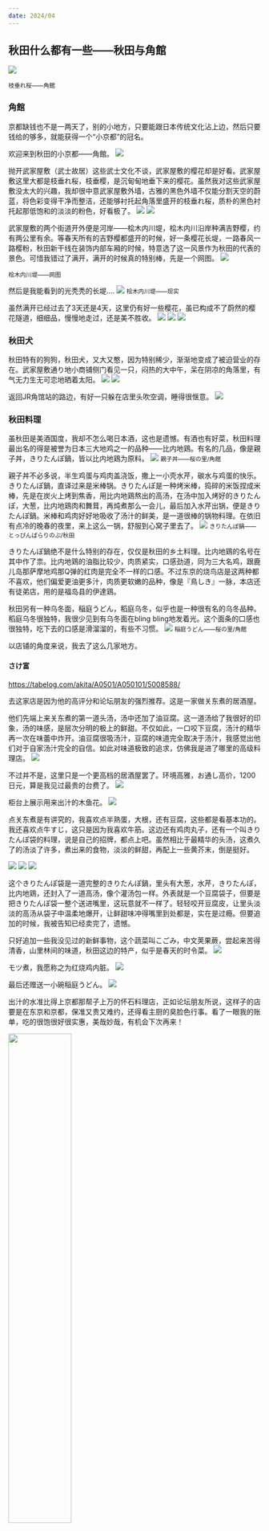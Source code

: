 ```yaml
---
date: 2024/04
---
```


## 秋田什么都有一些——秋田与角館
<img src="https://s2.loli.net/2024/05/21/evCGZL1FzXUdlTu.jpg"/>

<small>枝垂れ桜——角館</small>

### 角館
京都缺钱也不是一两天了，别的小地方，只要能跟日本传统文化沾上边，然后只要钱给的够多，就能获得一个“小京都”的冠名。

欢迎来到秋田的小京都——角館。
<img src="https://s2.loli.net/2024/05/21/R5fC4s9Y2brlnAH.jpg"/>

抛开武家屋敷（武士故居）这些武士文化不谈，武家屋敷的樱花却是好看。武家屋敷这里大都是枝垂れ桜，枝垂樱，是沉甸甸地垂下来的樱花。虽然我对这些武家屋敷没太大的兴趣，我却很中意武家屋敷外墙，古雅的黑色外墙不仅能分割天空的蔚蓝，将色彩变得干净而整洁，还能够衬托起角落里盛开的枝垂れ桜，质朴的黑色衬托起那低饱和的淡淡的粉色，好看极了。
<img src="https://s2.loli.net/2024/05/21/evCGZL1FzXUdlTu.jpg"/>
<img src="https://s2.loli.net/2024/05/21/pMewdHnlDCyGKuY.jpg"/>

武家屋敷的两个街道开外便是河岸——桧木内川堤，桧木内川沿岸种满吉野樱，约有两公里有余。等春天所有的吉野樱都盛开的时候，好一条樱花长堤，一路春风一路樱粉，秋田新干线在装饰内部车厢的时候，特意选了这一风景作为秋田的代表的景色。可惜我错过了满开，满开的时候真的特别棒，先是一个网图。
<img src="https://s2.loli.net/2024/05/21/ROYrDVFS512y3T9.png"/>

<small>桧木内川堤——网图</small>

然后是我能看到的光秃秃的长堤....
<img src="https://s2.loli.net/2024/05/21/adlUhZbj7FL5Jnr.jpg"/>
<small>桧木内川堤——现实</small>

虽然满开已经过去了3天还是4天，这里仍有好一些樱花，虽已构成不了蔚然的樱花隧道，细细品，慢慢地走过，还是美不胜收。
<img src="https://s2.loli.net/2024/05/21/GSrxhLdnlYI63Wm.jpg"/>
<img src="https://s2.loli.net/2024/05/21/i1D9v6peVdFca8H.jpg"/>
<img src="https://s2.loli.net/2024/05/21/bOZq8piI9HGjaKx.jpg"/>

### 秋田犬
秋田特有的狗狗，秋田犬，又大又憨，因为特别稀少，渐渐地变成了被迫营业的存在。武家屋敷通り地小商铺侧门看见一只，闷热的大中午，呆在阴凉的角落里，有气无力生无可恋地晒着太阳。
<img src="https://s2.loli.net/2024/05/21/MsQj2IuW5gxebEL.jpg"/>
<img src="https://s2.loli.net/2024/05/21/ipfBgPtEZaWlD64.jpg"/>

返回JR角馆站的路边，有好一只躲在店里头吹空调，睡得很惬意。
<img src="https://s2.loli.net/2024/05/21/m5dsbpcejC8FOnP.jpg"/>

### 秋田料理
虽秋田是美酒国度，我却不怎么喝日本酒，这也是遗憾。有酒也有好菜，秋田料理最出名的得是被誉为日本三大地鸡之一的品种——比内地鶏。有名的几品，像是親子丼，きりたんぽ鍋，皆以比内地鶏为原料。
<img src="https://s2.loli.net/2024/05/22/yDWiPp2Xzcn9GIF.jpg"/>
<small>親子丼——桜の里/角館</small>

親子丼不必多说，半生鸡蛋与鸡肉盖浇饭，撒上一小壳水芹，碳水与鸡蛋的快乐。きりたんぽ鍋，直译过来是米棒锅。きりたんぽ是一种烤米棒，捣碎的米饭捏成米棒，先是在炭火上烤到焦香，用比内地鶏熬出的高汤，在汤中加入烤好的きりたんぽ，大葱，比内地鶏肉和舞茸，再炖煮那么一会儿，最后加入水芹出锅，便是きりたんぽ鍋。米棒和鸡肉好好地吸收了汤汁的鲜美，是一道很棒的锅物料理。在依旧有点冷的晚春的夜里，来上这么一锅，舒服到心窝子里去了。
<img src="https://s2.loli.net/2024/05/22/2FariMZnkJ1GmCy.jpg"/>
<small>きりたんぽ鍋——とっぴんぱらりのぷ/秋田</small>

きりたんぽ鍋绝不是什么特别的存在，仅仅是秋田的乡土料理。比内地鶏的名号在其中作了祟。比内地鶏的油脂比较少，肉质紧实，口感劲道，同为三大名鸡，跟鹿儿岛那萨摩地鸡那Q弹的红肉是完全不一样的口感。不过东京的烧鸟店是这两种都不喜欢，他们偏爱更油更多汁，肉质更软嫩的品种，像是『鳥しき』一脉，本店还有徒弟店，用的是福岛县的伊達鶏。

秋田另有一种乌冬面，稲庭うどん，稻庭乌冬，似乎也是一种很有名的乌冬品种。稻庭乌冬很独特，我很少见到有乌冬面在bling bling地发着光。这个面条的口感也很独特，吃下去的口感是滑溜溜的，有些不习惯。
<img src="https://s2.loli.net/2024/05/22/4KRXbLmS3nAlfZe.jpg"/>
<small>稲庭うどん——桜の里/角館</small>

以店铺的角度来说，我去了这么几家地方。

#### さけ富
https://tabelog.com/akita/A0501/A050101/5008588/

去这家店是因为他的高评分和论坛朋友的强烈推荐。这是一家做关东煮的居酒屋。

他们先端上来关东煮的第一道头汤，汤中还加了油豆腐。这一道汤给了我很好的印象，汤的味感，是层次分明的极上的鲜甜。不仅如此，一口咬下豆腐，汤汁的精华再一次在味蕾中炸开。油豆腐很吸汤汁，豆腐的味道完全取决于汤汁，我感觉出他们对于自家汤汁完全的自信。如此对味道极致的追求，仿佛我是进了哪里的高级料理店。
<img src="https://s2.loli.net/2024/05/22/eFY98jMSyVrnaq6.jpg"/>

不过并不是，这里只是一个更高档的居酒屋罢了。环境高雅，お通し高价，1200日元，算是我见过最贵的台费了。
<img src="https://s2.loli.net/2024/05/22/mYoqlw5BgrUSdkI.jpg"/>

柜台上展示用来出汁的木鱼花。
<img src="https://s2.loli.net/2024/05/22/H9lWzMrRLAPDtd2.jpg"/>

点关东煮是有讲究的，我喜欢点半熟蛋，大根，还有豆腐，这些都是看基本功的。我还喜欢点牛すじ，这只是因为我喜欢牛筋。这边还有鸡肉丸子，还有一个叫きりたんぽ袋的料理，说是自己的招牌，都点上吧。虽然相比于最精华的头汤，这煮久了的汤淡了许多，煮出来的食物，淡淡的鲜甜，再配上一些黄芥末，倒是挺好。

<img src="https://s2.loli.net/2024/05/22/YxyrkUQ3S8GaVnR.jpg"/>
<img src="https://s2.loli.net/2024/05/22/DCfPSBhwQ5yHpMW.jpg"/>
<img src="https://s2.loli.net/2024/05/22/YekZPG9lTLErFwB.jpg"/>

这个きりたんぽ袋是一道完整的きりたんぽ鍋，里头有大葱，水芹，きりたんぽ，比内地鶏，还封入了一道高汤，像个灌汤包一样。外表就是一个豆腐袋子，但要是把きりたんぽ袋一整个送进嘴里，这玩意就不一样了。轻轻咬开豆腐皮，让里头淡淡的高汤从袋子中温柔地爆开，让鲜甜味冲得嘴里到处都是，实在是过瘾。但要追加的时候，我被告知已经卖完了，遗憾。

只好追加一些我没见过的新鲜事物，这个蔬菜叫こごみ，中文荚果蕨，尝起来苦得清香，山里林间的味道，秋田这边的特产，似乎是春天的时令菜。
<img src="https://s2.loli.net/2024/05/22/2vAOpYGd8VkmsoM.jpg"/>

モツ煮，我愿称之为红烧鸡内脏。
<img src="https://s2.loli.net/2024/05/22/wBoDdLx5KcIYW2r.jpg"/>

最后还赠送一小碗稲庭うどん。
<img src="https://s2.loli.net/2024/05/22/TXJBGCdxjerHKhv.jpg"/>

出汁的水准比得上京都那帮子上万的怀石料理店，正如论坛朋友所说，这样子的店要是在东京和京都，保准又贵又难约，还得看主厨的臭脸色行事。看了一眼我的账单，吃的很饱很好很实惠，美哉妙哉，有机会下次再来！

<img  width="50%" src="https://s2.loli.net/2024/05/22/Cb5cs3Ie7RGwJxp.jpg"/>


#### とっぴんぱらりのぷ/秋田

https://tabelog.com/akita/A0501/A050101/5007785/

<img src="https://s2.loli.net/2024/05/22/EfoVNitOGU5SsIQ.jpg"/>

我对他们这个炉子很感兴趣，有一个砂石弄成的大炉子，像馕坑一样。我很喜欢馕坑烧烤，烤出来的东西有土地的味道，我相信这里的东西也一定好吃。他们在坑上吊了个铁锅，铁锅里炖的是きりたんぽ鍋的高汤。きりたんぽ鍋的照片在更上面。沙子里整整齐齐地插着这么一些烤鱼烤肉，他们叫这个形式为原始焼き。

最前头插着的这一串是我的比内地鶏原始烧鸡。他们这个烤起来特别慢，我一边喝酒一边拍照一边发呆，烤了大约有半个小时。师傅对火候的把握似乎有系统性的偏差，烤老了，满嘴是那筋道的口感。不过烤出来是真的香。
<img src="https://s2.loli.net/2024/05/22/RkIdpAVPbuB84rf.jpg"/>

他们还有比内地鶏的烧鸟，不过师傅的火候又烤过了。
<img src="https://s2.loli.net/2024/05/22/EGBNOrfA6sxjo4t.jpg"/>

比内地鶏确实不适合烤。

tabelog这家店有个活动，100日元能搞一杯日本酒，酒很香，但我喝不来。
<img width="50%" src="https://s2.loli.net/2024/05/22/J8IRlg2pAzTyh6u.jpg"/>

这个店的お通し也挺贵的，1000日元一位，给四个小菜，有一个是刚烤好的米糕，刚上来就被我吃掉了。
<img src="https://s2.loli.net/2024/05/22/5pBVAy3GoJfg9uw.jpg"/>

秋田的特产鱼类，叫ハタハタ，看上去是一种小鱼，只有冬天才有新鲜的，其他时候只能吃到渍好的。
<img src="https://s2.loli.net/2024/05/22/VmC4ALT3fvXgRDF.jpg"/>

#### 桜の里/角館
这一家店开在角館的武家屋敷的那条主干道上，算是角馆这里挺不错的午饭去处，这边有一个親子丼+稲庭うどん的套餐，适合好奇的游客（比如我）一次性两个都尝尝。为了避免排队，建议压着开门的时间过去。
https://tabelog.com/akita/A0504/A050402/5000199/


### 秋田新干线
<img src="https://s2.loli.net/2024/05/21/ZJLisKxGSAOd2Yg.jpg"/>
<small>こまち——角館駅</small>

秋田新干线的列车叫こまち, Komachi，小町，小野小町的小町，一位秋田出身的女流歌人。虽然是新干线，秋田新干线是迷你新干线，最后会跑进田沢湖線和奥羽本線两段在来线，最高时速限制在160km/h，也挺滑稽的。这样子最后会开进在来线的迷你新干线，全日本有两个，一个是秋田新干线，还有一个是山形新干线，都会经过奥羽本線。

因为在秋田段得跑在来线，秋田新干线的车辆宽度是按照窄轨的车厢设计的，比起东北新干线的E5/H5，秋田新干线的E6更加娇小，秀气可爱。E5/H5采用3+2座椅布局的时候，秋田新干线只能2+2。顺便论座椅舒适程度，E5/H5还是远胜E6一筹，坐东北新干线的时候，要是Hayabusa或者Komachi都有空位的话，我推荐E5担当的Hayabusa。

Komachi在秋田新干线段还算良心，除了可以用新干线的价格去买指定席之外，Komachi是可以用更便宜的特急券乘车的。用特急券的时候，Komachi是自由席，只要位置没人预约，随便坐。

<img src="https://s2.loli.net/2024/05/21/5XvWfRamilZzwkr.jpg"/>


### 酒店——Dormy Inn 秋田
Dormy Inn 秋田，在千秋公园的马路对面，离车站走路十分钟，也不赖。在chase portal上的价格和agoda差的不多，是一个适合用CSP$50的地方。

Dormy Inn一直是我挺喜欢的连锁牌子，早饭虽然会贵但是绝不差，每个酒店都有大浴场，跑了一天回来泡个澡实在是惬意。要是订酒店的时候，包含早餐的plan价格还不错的话，就加个早餐吧。
<img width="100%" src="https://s2.loli.net/2024/05/22/aHZym3RFNseSrPY.jpg"/>

<img src="https://s2.loli.net/2024/05/22/hyaf7wC38AKcd4W.jpg"/>

### 尾记
秋田确实没啥玩的...即便是樱花季有樱花能看，我也不怎么过瘾。秋田料理是真的好吃，大半夜整理吃的确实给我饿坏了。